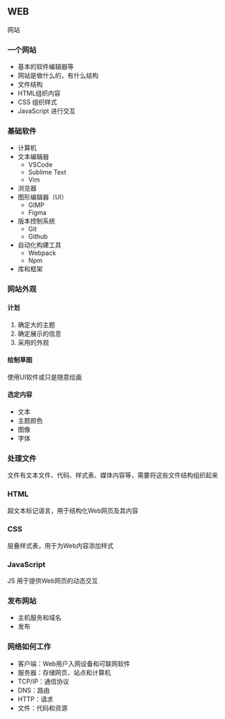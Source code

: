 ## WEB

网站

### 一个网站

- 基本的软件编辑器等
- 网站是做什么的，有什么结构
- 文件结构
- HTML组织内容
- CSS 组织样式
- JavaScript 进行交互

### 基础软件

- 计算机
- 文本编辑器
  - VSCode
  - Sublime Text
  - Vim
- 浏览器
- 图形编辑器（UI）
  - GIMP
  - Figma
- 版本控制系统
  - Git
  - Github
- 自动化构建工具
  - Webpack
  - Npm
- 库和框架

### 网站外观

#### 计划
1. 确定大的主题
2. 确定展示的信息
3. 采用的外观

#### 绘制草图
使用UI软件或只是随意绘画

#### 选定内容

- 文本
- 主题颜色
- 图像
- 字体

### 处理文件

文件有文本文件、代码、样式表、媒体内容等，需要将这些文件结构组织起来

### HTML

超文本标记语言，用于结构化Web网页及其内容

### CSS

层叠样式表，用于为Web内容添加样式

### JavaScript

JS 用于提供Web网页的动态交互

### 发布网站

- 主机服务和域名
- 发布

### 网络如何工作

- 客户端：Web用户入网设备和可联网软件
- 服务器：存储网页、站点和计算机
- TCP/IP：通信协议
- DNS：路由
- HTTP：请求
- 文件：代码和资源
